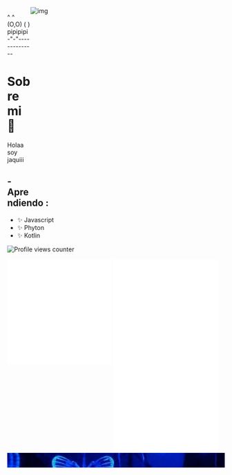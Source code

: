 

<img height="420" width="450" alt="img" align="right" src="gif2.gif">

 ^ ^
(O,O)
(   ) pipipipi
-"-"--------------

# <div align="left">Sobre mi 💬 </div>  

 Holaa soy jaquiii


## - Aprendiendo :
- ✨ Javascript
- ✨ Phyton
- ✨ Kotlin


![Profile views counter](https://komarev.com/ghpvc/?username=jackvvl&&style=flat-square)  



<div>
  <img src="/metrics1.svg" width="48%" align="top" />
  <img src="/metrics2.svg" width="48%"  />
</div>

<div class="contenedor">
<img src="3vs4.png" align="top">
</div>



